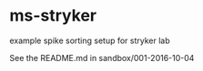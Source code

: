 # ms-stryker
example spike sorting setup for stryker lab

See the README.md in sandbox/001-2016-10-04
